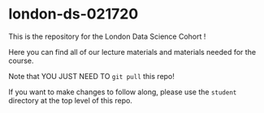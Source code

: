 # london-ds-021720

This is the repository for the London Data Science Cohort <INSERT NAME HERE>!

Here you can find all of our lecture materials and materials needed for the course.

Note that YOU JUST NEED TO ```git pull``` this repo! 

If you want to make changes to follow along, please use the `student` directory at the top level of this repo.
